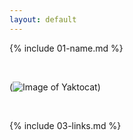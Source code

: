 ```yaml
---
layout: default
---
```


{% include 01-name.md %}

<br>

(![Image of Yaktocat](https://octodex.github.com/images/yaktocat.png)) 


<br>

{% include 03-links.md %}


